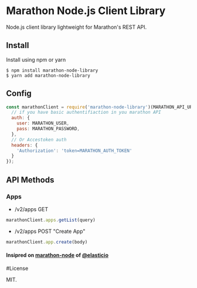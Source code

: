 # Marathon Node.js Client Library

Node.js client library lightweight for Marathon's REST API.

## Install

Install using npm or yarn

```shell
$ npm install marathon-node-library
$ yarn add marathon-node-library
```

## Config

```javascript
const marathonClient = require('marathon-node-library')(MARATHON_API_URL, {
  // if you have basic authentifiaction in you marathon API
  auth: {
    user: MARATHON_USER,
    pass: MARATHON_PASSWORD,
  },
  // Or Accestoken auth
  headers: {
    'Authorization': 'token=MARATHON_AUTH_TOKEN'
  }
});

```

## API Methods

### Apps

- /v2/apps GET

```javascript
marathonClient.apps.getList(query)
```

- /v2/apps POST "Create App"

```javascript
marathonClient.app.create(body)
```

####  Insipred on [marathon-node](https://github.com/elasticio/marathon-node) of [@elasticio](https://github.com/elasticio)

#License

MIT.
